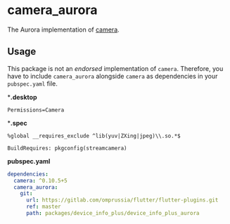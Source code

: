 # camera_aurora

The Aurora implementation of [camera](https://pub.dev/packages/camera).

## Usage
This package is not an _endorsed_ implementation of `camera`.
Therefore, you have to include `camera_aurora` alongside `camera` as dependencies in your `pubspec.yaml` file.

***.desktop**

```desktop
Permissions=Camera
```

***.spec**

```spec
%global __requires_exclude ^lib(yuv|ZXing|jpeg)\\.so.*$

BuildRequires: pkgconfig(streamcamera)
```

**pubspec.yaml**

```yaml
dependencies:
  camera: ^0.10.5+5
  camera_aurora:
    git:
      url: https://gitlab.com/omprussia/flutter/flutter-plugins.git
      ref: master
      path: packages/device_info_plus/device_info_plus_aurora
```
